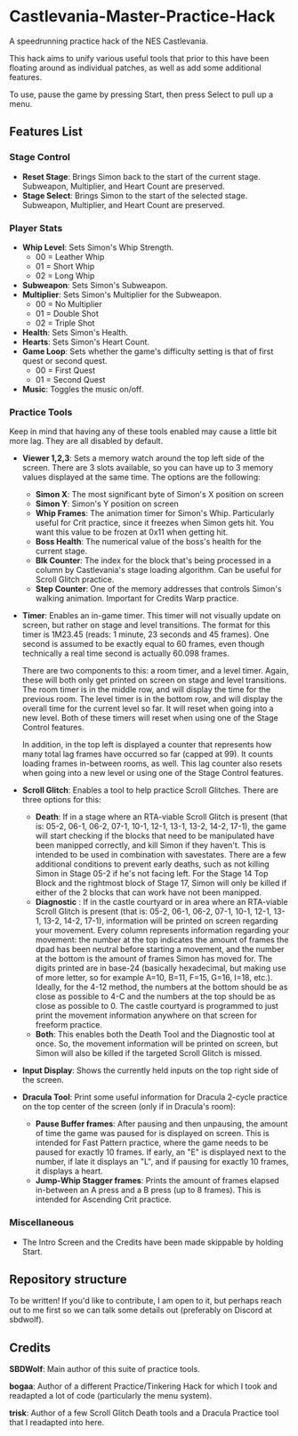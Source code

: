 # Castlevania-Master-Practice-Hack
A speedrunning practice hack of the NES Castlevania.

This hack aims to unify various useful tools that prior to this have been floating around as individual patches, as well as add some additional features.

To use, pause the game by pressing Start, then press Select to pull up a menu.

## Features List

### Stage Control
- **Reset Stage**: Brings Simon back to the start of the current stage. Subweapon, Multiplier, and Heart Count are preserved.
- **Stage Select**: Brings Simon to the start of the selected stage. Subweapon, Multiplier, and Heart Count are preserved.
### Player Stats
- **Whip Level**: Sets Simon's Whip Strength.
  - 00 = Leather Whip
  - 01 = Short Whip
  - 02 = Long Whip
- **Subweapon**: Sets Simon's Subweapon.
- **Multiplier**: Sets Simon's Multiplier for the Subweapon.
  - 00 = No Multiplier
  - 01 = Double Shot
  - 02 = Triple Shot
- **Health**: Sets Simon's Health.
- **Hearts**: Sets Simon's Heart Count.
- **Game Loop**: Sets whether the game's difficulty setting is that of first quest or second quest.
  - 00 = First Quest
  - 01 = Second Quest
- **Music**: Toggles the music on/off.
### Practice Tools
Keep in mind that having any of these tools enabled may cause a little bit more lag. They are all disabled by default.
- **Viewer 1,2,3**: Sets a memory watch around the top left side of the screen. There are 3 slots available, so you can have up to 3 memory values displayed at the same time. The options are the following:
  - **Simon X**: The most significant byte of Simon's X position on screen
  - **Simon Y**: Simon's Y position on screen
  - **Whip Frames**: The animation timer for Simon's Whip. Particularly useful for Crit practice, since it freezes when Simon gets hit. You want this value to be frozen at 0x11 when getting hit.
  - **Boss Health**: The numerical value of the boss's health for the current stage.
  - **Blk Counter**: The index for the block that's being processed in a column by Castlevania's stage loading algorithm. Can be useful for Scroll Glitch practice.
  - **Step Counter**: One of the memory addresses that controls Simon's walking animation. Important for Credits Warp practice.
- **Timer**: Enables an in-game timer.
  This timer will not visually update on screen, but rather on stage and level transitions.
  The format for this timer is 1M23.45 (reads: 1 minute, 23 seconds and 45 frames). One second is assumed to be exactly equal to 60 frames, even though technically a   real time second is actually 60.098 frames.

  There are two components to this: a room timer, and a level timer. Again, these will both only get printed on screen on stage and level transitions.
  The room timer is in the middle row, and will display the time for the previous room.
  The level timer is in the bottom row, and will display the overall time for the current level so far. It will reset when going into a new level.
  Both of these timers will reset when using one of the Stage Control features.

  In addition, in the top left is displayed a counter that represents how many total lag frames have occurred so far (capped at 99). It counts loading frames in-between rooms, as well.
  This lag counter also resets when going into a new level or using one of the Stage Control features.
- **Scroll Glitch**: Enables a tool to help practice Scroll Glitches. There are three options for this:
  - **Death**: If in a stage where an RTA-viable Scroll Glitch is present (that is: 05-2, 06-1, 06-2, 07-1, 10-1, 12-1, 13-1, 13-2, 14-2, 17-1), the game will start checking if the blocks that need to be manipulated have been manipped correctly, and kill Simon if they haven't. This is intended to be used in combination with savestates. There are a few additional conditions to prevent early deaths, such as not killing Simon in Stage 05-2 if he's not facing left. For the Stage 14 Top Block and the rightmost block of Stage 17, Simon will only be killed if either of the 2 blocks that can work have not been manipped.
  - **Diagnostic** : If in the castle courtyard or in area where an RTA-viable Scroll Glitch is present (that is: 05-2, 06-1, 06-2, 07-1, 10-1, 12-1, 13-1, 13-2, 14-2, 17-1), information will be printed on screen regarding your movement. Every column represents information regarding your movement: the number at the top indicates the amount of frames the dpad has been neutral before starting a movement, and the number at the bottom is the amount of frames Simon has moved for. The digits printed are in base-24 (basically hexadecimal, but making use of more letter, so for example A=10, B=11, F=15, G=16, I=18, etc.). Ideally, for the 4-12 method, the numbers at the bottom should be as close as possible to 4-C and the numbers at the top should be as close as possible to 0. The castle courtyard is programmed to just print the movement information anywhere on that screen for freeform practice.
  - **Both**: This enables both the Death Tool and the Diagnostic tool at once. So, the movement information will be printed on screen, but Simon will also be killed if the targeted Scroll Glitch is missed.
- **Input Display**: Shows the currently held inputs on the top right side of the screen.
- **Dracula Tool**: Print some useful information for Dracula 2-cycle practice on the top center of the screen (only if in Dracula's room):
  - **Pause Buffer frames**: After pausing and then unpausing, the amount of time the game was paused for is displayed on screen. This is intended for Fast Pattern practice, where the game needs to be paused for exactly 10 frames. If early, an "E" is displayed next to the number, if late it displays an "L", and if pausing for exactly 10 frames, it displays a heart.
  - **Jump-Whip Stagger frames**: Prints the amount of frames elapsed in-between an A press and a B press (up to 8 frames). This is intended for Ascending Crit practice.
  
### Miscellaneous
  - The Intro Screen and the Credits have been made skippable by holding Start.

## Repository structure
To be written! If you'd like to contribute, I am open to it, but perhaps reach out to me first so we can talk some details out (preferably on Discord at sbdwolf).

## Credits
**SBDWolf**: Main author of this suite of practice tools.

**bogaa**: Author of a different Practice/Tinkering Hack for which I took and readapted a lot of code (particularly the menu system).

**trisk**: Author of a few Scroll Glitch Death tools and a Dracula Practice tool that I readapted into here.
